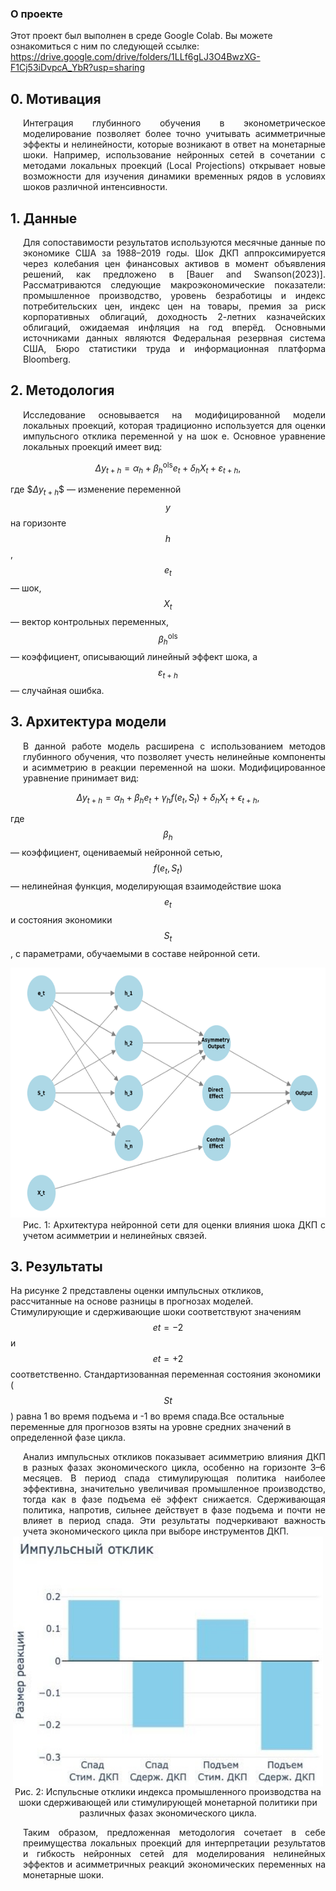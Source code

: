 ### О проекте

Этот проект был выполнен в среде Google Colab. Вы можете ознакомиться с ним по следующей ссылке:
https://drive.google.com/drive/folders/1LLf6gLJ3O4BwzXG-F1Cj53iDvpcA_YbR?usp=sharing

## 0. Мотивация

<div style="text-align: justify; margin-left: 20px;"> Интеграция глубинного обучения в эконометрическое моделирование позволяет более точно учитывать асимметричные эффекты и нелинейности, которые возникают в ответ на монетарные шоки. Например, использование нейронных сетей в сочетании с методами локальных проекций (Local Projections) открывает новые возможности для изучения динамики временных рядов в условиях шоков различной интенсивности.</div>

## 1. Данные

<div style="text-align: justify; margin-left: 20px;"> Для сопоставимости результатов используются месячные данные по экономике США за 1988–2019 годы. Шок ДКП аппроксимируется через колебания цен финансовых активов в момент объявления решений, как предложено в [Bauer and Swanson(2023)]. Рассматриваются следующие макроэкономические показатели: промышленное производство, уровень безработицы и индекс потребительских цен, индекс цен на товары, премия за риск корпоративных облигаций, доходность 2-летних казначейских облигаций, ожидаемая инфляция на год вперёд. Основными источниками данных являются Федеральная резервная система США, Бюро статистики труда и информационная платформа Bloomberg.</div>

## 2. Методология

<div style="text-align: justify; margin-left: 20px;">Исследование основывается на модифицированной модели локальных проекций, которая традиционно используется для оценки импульсного отклика переменной y на шок e. Основное уравнение локальных проекций имеет вид:</div>

$$
\Delta y_{t+h} = \alpha_h + \beta_h^{\text{ols}} e_t + \delta_h X_t + \varepsilon_{t+h},
$$

где $$\Delta y_{t+h}\$$ — изменение переменной $$y$$ на горизонте $$h$$, $$e_t$$ — шок, $$X_t$$ — вектор контрольных переменных, $$\beta_h^{\text{ols}}$$ — коэффициент, описывающий линейный эффект шока, а $$\varepsilon_{t+h}$$ — случайная ошибка.

## 3. Архитектура модели

<div style="text-align: justify; margin-left: 20px;"> В данной работе модель расширена с использованием методов глубинного обучения, что позволяет учесть нелинейные компоненты и асимметрию в реакции переменной на шоки. Модифицированное уравнение принимает вид:</div>

$$
\Delta y_{t+h} = \alpha_h + \beta_h e_t + \gamma_h f(e_t, S_t) + \delta_h X_t + \epsilon_{t+h},
$$

где $$\beta_h$$ — коэффициент, оцениваемый нейронной сетью, $$f(e_t, S_t)$$ — нелинейная функция, моделирующая взаимодействие шока $$e_t$$ и состояния экономики $$S_t$$, с параметрами, обучаемыми в составе нейронной сети.

<img src="figures/fig1.png" height="400">
<div style="text-align: justify; margin-left: 20px;"> Рис. 1: Архитектура нейронной сети для оценки влияния шока ДКП с учетом асимметрии и нелинейных связей.</div>

## 3. Результаты

На рисунке 2 представлены оценки импульсных откликов, рассчитанные на основе разницы в прогнозах моделей. Стимулирующие и сдерживающие шоки соответствуют значениям $$et =−2$$ и $$et = +2$$ соответственно. Стандартизованная переменная состояния экономики ($$St$$) равна 1 во время подъема и -1 во время спада.Все остальные переменные для прогнозов взяты на уровне средних значений в определенной фазе цикла.

<div style="text-align: justify; margin-left: 20px;">Анализ импульсных откликов показывает асимметрию влияния ДКП в разных фазах экономического цикла, особенно на горизонте 3–6 месяцев. В период спада стимулирующая политика наиболее эффективна, значительно увеличивая промышленное производство, тогда как в фазе подъема её эффект снижается. Сдерживающая политика, напротив, сильнее действует в фазе подъема и почти не влияет в период спада. Эти результаты подчеркивают важность учета экономического цикла при выборе инструментов ДКП.</div>

<div style="text-align: center;">
    <img src="figures/fig2.png" height="400" style="display: block; margin: 0 auto;">
    <p style="margin-top: 0;">Рис. 2: Испульсные отклики индекса промышленного производства на шоки сдерживающей или стимулирующей монетарной политики при различных фазах экономического цикла.</p>
</div>
<p> </p>
<div style="text-align: justify; margin-left: 20px;">Таким образом, предложенная методология сочетает в себе преимущества локальных проекций для интерпретации результатов и гибкость нейронных сетей для моделирования нелинейных эффектов и асимметричных реакций экономических переменных на монетарные шоки.</div>

